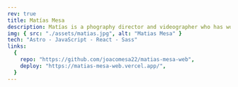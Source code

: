 ```yaml
---
rev: true
title: Matías Mesa
description: Matías is a phography director and videographer who has worked in several movies and commercials. Also, he is the best father in the world :D. I've built his personal website, which includes all of the projects he has worked in and the camera gear he rents.
img: { src: "./assets/matias.jpg", alt: "Matias Mesa" }
tech: "Astro - JavaScript - React - Sass"
links:
  {
    repo: "https://github.com/joacomesa22/matias-mesa-web",
    deploy: "https://matias-mesa-web.vercel.app/",
  }
---
```

